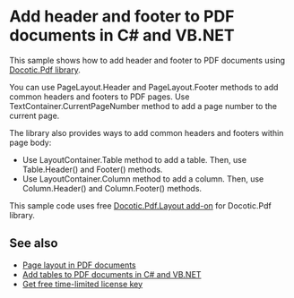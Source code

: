 # Add header and footer to PDF documents in C# and VB.NET
This sample shows how to add header and footer to PDF documents using [Docotic.Pdf library](https://bitmiracle.com/pdf-library/).

You can use PageLayout.Header and PageLayout.Footer methods to add common headers and footers to PDF pages.
Use TextContainer.CurrentPageNumber method to add a page number to the current page.

The library also provides ways to add common headers and footers within page body:
* Use LayoutContainer.Table method to add a table. Then, use Table.Header() and Footer() methods.
* Use LayoutContainer.Column method to add a column. Then, use Column.Header() and Column.Footer() methods.

This sample code uses free [Docotic.Pdf.Layout add-on](https://www.nuget.org/packages/BitMiracle.Docotic.Pdf.Layout/) for Docotic.Pdf library.

## See also
* [Page layout in PDF documents](/Samples/Layout/Pages)
* [Add tables to PDF documents in C# and VB.NET](/Samples/Layout/Tables)
* [Get free time-limited license key](https://bitmiracle.com/pdf-library/download-pdf-library.aspx)